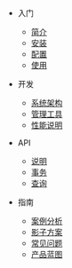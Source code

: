 <!-- - [序言](Prologue.md) -->

- 入门

  - [简介](docs/start.md)
  - [安装](docs/installation.md)
  - [配置](docs/config.md)
  - [使用](docs/basic-usage.md)

- 开发

  - [系统架构](docs/architecture.md)
  - [管理工具](docs/client.md)
  - [性能说明](docs/performance.md)

- API

  - [说明](docs/api.md)
  - [事务](docs/api-transaction.md)
  - [查询](docs/api-query.md)

- 指南

  - [案例分析](docs/cases.md)
  - [影子方案](docs/shadowdb.md)
  - [常见问题](docs/faq.md)
  - [产品蓝图](docs/roadmap.md)
